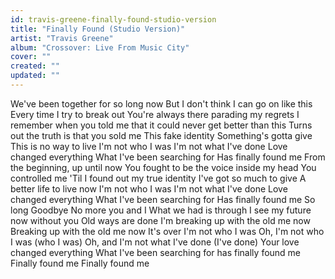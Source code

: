 ```yaml
---
id: travis-greene-finally-found-studio-version
title: "Finally Found (Studio Version)"
artist: "Travis Greene"
album: "Crossover: Live From Music City"
cover: ""
created: ""
updated: ""
---
```


We've been together for so long now
But I don't think I can go on like this
Every time I try to break out
You're always there parading my regrets
I remember when you told me that it could never get better than this
Turns out the truth is that you sold me
This fake identity
Something's gotta give
This is no way to live
I'm not who I was
I'm not what I've done
Love changed everything
What I've been searching for
Has finally found me
From the beginning, up until now
You fought to be the voice inside my head
You controlled me
'Til I found out my true identity
I've got so much to give
A better life to live now
I'm not who I was
I'm not what I've done
Love changed everything
What I've been searching for
Has finally found me
So long
Goodbye
No more you and I
What we had is through
I see my future now without you
Old ways are done
I'm breaking up with the old me now
Breaking up with the old me now
It's over
I'm not who I was
Oh, I'm not who I was (who I was)
Oh, and I'm not what I've done (I've done)
Your love changed everything
What I've been searching for has finally found me
Finally found me
Finally found me
